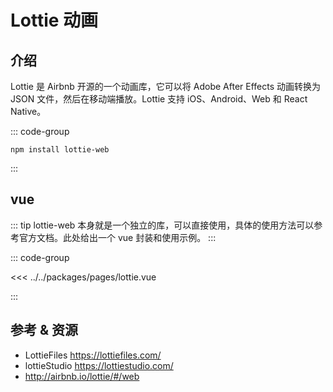 # Lottie 动画

## 介绍

Lottie 是 Airbnb 开源的一个动画库，它可以将 Adobe After Effects 动画转换为 JSON 文件，然后在移动端播放。Lottie 支持 iOS、Android、Web 和 React Native。

::: code-group

```shell [安装]
npm install lottie-web
```

:::

## vue

::: tip
lottie-web 本身就是一个独立的库，可以直接使用，具体的使用方法可以参考官方文档。此处给出一个 vue 封装和使用示例。
:::

::: code-group

<<< ../../packages/pages/lottie.vue

:::

## 参考 & 资源

- LottieFiles https://lottiefiles.com/
- lottieStudio https://lottiestudio.com/
- http://airbnb.io/lottie/#/web
